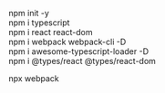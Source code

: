 npm init -y  
npm i typescript  
npm i react react-dom  
npm i webpack webpack-cli -D  
npm i awesome-typescript-loader -D  
npm i @types/react @types/react-dom  

npx webpack